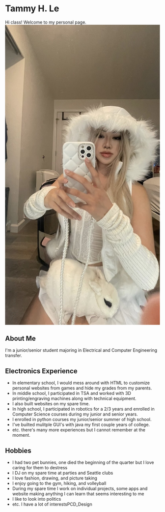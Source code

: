 # Tammy H. Le

Hi class! Welcome to my personal page. 
![Tammy](tammy.jpg)

## About Me 

I'm a junior/senior student majoring in Electrical and Computer Engineering transfer. 

## Electronics Experience 

- In elementary school, I would mess around with HTML to customize personal websites from games and hide my grades from my parents.
- In middle school, I participated in TSA and worked with 3D printing/engraving machines along with technical equipment.
- I also built websites on my spare time. 
- In high school, I participated in robotics for a 2/3 years and enrolled in Computer Science courses during my junior and senior years.
- I enrolled in python courses my junior/senior summer of high school.
- I've builted mulitple GUI's with java my first couple years of college.
- etc. there's many more experiences but I cannot remember at the moment.

## Hobbies

- I had two pet bunnies, one died the beginning of the quarter but I love caring for them to destress
- I DJ on my spare time at parties and Seattle clubs
- I love fashion, drawing, and picture taking
- I enjoy going to the gym, hiking, and volleyball
- During my spare time I work on individual projects, some apps and website making anything I can learn that seems interesting to me
- I like to look into politics
- etc. I have a lot of interestsPCD_Design

